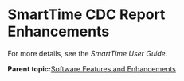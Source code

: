 # SmartTime CDC Report Enhancements

For more details, see the *SmartTime User Guide*.

**Parent topic:**[Software Features and Enhancements](GUID-F7331C45-88A6-4620-982C-03B62E275FB2.md)

